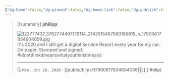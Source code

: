 ```yaml
---
{"dg-home":false,"dg-pinned":false,"dg-home-link":false,"dg-publish":true,"type":"blip","disabled rules":["yaml-title","yaml-title-alias","file-name-heading"],"title":"philipp on instagram @ 2020-10-26","created-date":"2020-10-26T09:53:00","updated-date":"2025-05-02T17:43:08","dg-path":"blips/17900617834604059.md","permalink":"/blips/17900617834604059/","dgPassFrontmatter":true,"created":"2020-10-26T09:53:00","updated":"2025-05-02T17:43:08"}
---
```


> [!summary] **philipp**:
>
> ![122777437_3762774497179114_2142515457580186915_n_17900617834604059.jpg](/img/user/attachments/122777437_3762774497179114_2142515457580186915_n_17900617834604059.jpg)
> It's 2020 and I still get a digital Service Report every year for my car. On paper. Stamped and signed. #idontthinkitmeanswhatyouthinkitmeans
> - - -
>
> 🗓️ `Mon, Oct 26, 2020` · [[public/blips/17900617834604059\|🔗]]
{ #blip}

